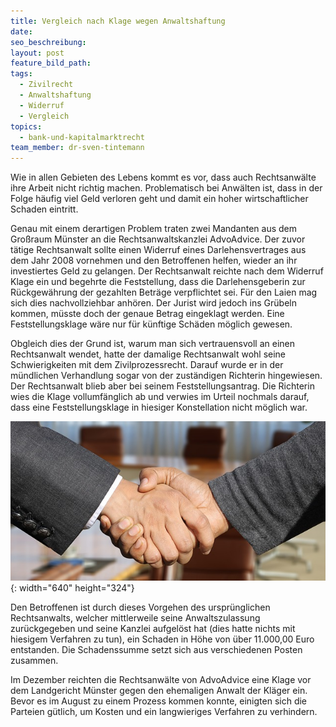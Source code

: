 ```yaml
---
title: Vergleich nach Klage wegen Anwaltshaftung
date:
seo_beschreibung:
layout: post
feature_bild_path:
tags:
  - Zivilrecht
  - Anwaltshaftung
  - Widerruf
  - Vergleich
topics:
  - bank-und-kapitalmarktrecht
team_member: dr-sven-tintemann
---
```


Wie in allen Gebieten des Lebens kommt es vor, dass auch Rechtsanw&auml;lte ihre Arbeit nicht richtig machen. Problematisch bei Anw&auml;lten ist, dass in der Folge h&auml;ufig viel Geld verloren geht und damit ein hoher wirtschaftlicher Schaden eintritt.&nbsp;

Genau mit einem derartigen Problem traten zwei Mandanten aus dem Gro&szlig;raum M&uuml;nster an die Rechtsanwaltskanzlei AdvoAdvice. Der zuvor t&auml;tige Rechtsanwalt sollte einen Widerruf eines Darlehensvertrages aus dem Jahr 2008 vornehmen und den Betroffenen helfen, wieder an ihr investiertes Geld zu gelangen. Der Rechtsanwalt reichte nach dem Widerruf Klage ein und begehrte die Feststellung, dass die Darlehensgeberin zur R&uuml;ckgew&auml;hrung der gezahlten Betr&auml;ge verpflichtet sei. F&uuml;r den Laien mag sich dies nachvollziehbar anhören. Der Jurist wird jedoch ins Gr&uuml;beln kommen, m&uuml;sste doch der genaue Betrag eingeklagt werden. Eine Feststellungsklage w&auml;re nur f&uuml;r k&uuml;nftige Sch&auml;den möglich gewesen.

Obgleich dies der Grund ist, warum man sich vertrauensvoll an einen Rechtsanwalt wendet, hatte der damalige Rechtsanwalt wohl seine Schwierigkeiten mit dem Zivilprozessrecht. Darauf wurde er in der m&uuml;ndlichen Verhandlung sogar von der zust&auml;ndigen Richterin hingewiesen. Der Rechtsanwalt blieb aber bei seinem Feststellungsantrag. Die Richterin wies die Klage vollumf&auml;nglich ab und verwies im Urteil nochmals darauf, dass eine Feststellungsklage in hiesiger Konstellation nicht möglich war.

![](/uploads/shaking-hands-3091906-640-1.jpg){: width="640" height="324"}

Den Betroffenen ist durch dieses Vorgehen des urspr&uuml;nglichen Rechtsanwalts, welcher mittlerweile seine Anwaltszulassung zur&uuml;ckgegeben und seine Kanzlei aufgelöst hat (dies hatte nichts mit hiesigem Verfahren zu tun), ein Schaden in Höhe von &uuml;ber 11.000,00 Euro entstanden. Die Schadenssumme setzt sich aus verschiedenen Posten zusammen.

Im Dezember reichten die Rechtsanw&auml;lte von AdvoAdvice eine Klage vor dem Landgericht M&uuml;nster gegen den ehemaligen Anwalt der Kl&auml;ger ein. Bevor es im August zu einem Prozess kommen konnte, einigten sich die Parteien g&uuml;tlich, um Kosten und ein langwieriges Verfahren zu verhindern.&nbsp;
